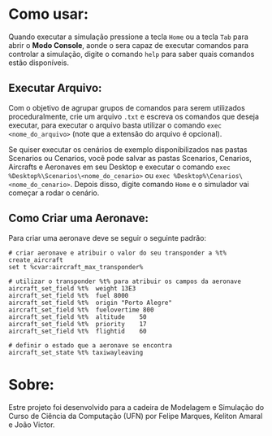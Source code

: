 # Como usar:

Quando executar a simulação pressione a tecla `Home` ou a tecla `Tab` para abrir o **Modo Console**, aonde o sera capaz de executar comandos para controlar a simulação, digite o comando `help` para saber quais comandos estão disponíveis.

## Executar Arquivo:

Com o objetivo de agrupar grupos de comandos para serem utilizados proceduralmente, crie um arquivo `.txt` e escreva os comandos que deseja executar, para executar o arquivo basta utilizar o comando `exec <nome_do_arquivo>` (note que a extensão do arquivo é opcional).

Se quiser executar os cenários de exemplo disponibilizados nas pastas Scenarios ou Cenarios, você pode salvar as pastas Scenarios, Cenarios, Aircrafts e Aeronaves em seu Desktop e executar o comando `exec %Desktop%\Scenarios\<nome_do_cenario>` ou `exec %Desktop%\Cenarios\<nome_do_cenario>`. Depois disso, digite comando `Home` e o simulador vai começar a rodar o cenário.

## Como Criar uma Aeronave:

Para criar uma aeronave deve se seguir o seguinte padrão:

```
# criar aeronave e atribuir o valor do seu transponder a %t%
create_aircraft
set t %cvar:aircraft_max_transponder%

# utilizar o transponder %t% para atribuir os campos da aeronave
aircraft_set_field %t% 	weight 13E3
aircraft_set_field %t% 	fuel 8000
aircraft_set_field %t% 	origin "Porto Alegre"
aircraft_set_field %t% 	fuelovertime 800
aircraft_set_field %t% 	altitude 	50
aircraft_set_field %t% 	priority 	17
aircraft_set_field %t% 	flightid 	60

# definir o estado que a aeronave se encontra
aircraft_set_state %t% taxiwayleaving
```

# Sobre:

Estre projeto foi desenvolvido para a cadeira de Modelagem e Simulação do Curso de Ciência da Computação (UFN) por Felipe Marques, Keliton Amaral e João Victor.
